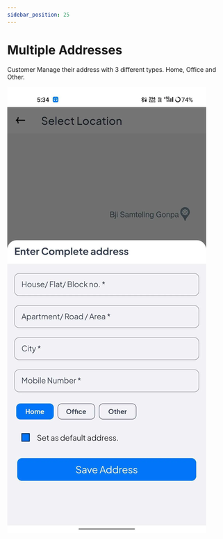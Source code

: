 ```yaml
---
sidebar_position: 25
---
```

# Multiple Addresses

Customer Manage their address with 3 different types. Home, Office and Other.

![Multiple Addresses](../../static/img/adminPanel/app_add_address.webp)
